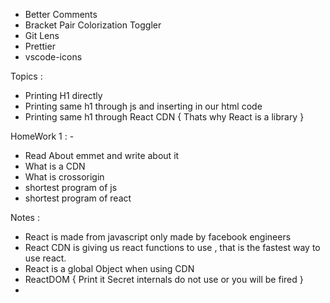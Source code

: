 - Better Comments
- Bracket Pair Colorization Toggler
- Git Lens
- Prettier
- vscode-icons

Topics :

- Printing H1 directly
- Printing same h1 through js and inserting in our html code
- Printing same h1 through React CDN { Thats why React is a library }

HomeWork 1 : -

- Read About emmet and write about it
- What is a CDN
- What is crossorigin
- shortest program of js
- shortest program of react

Notes :

- React is made from javascript only made by facebook engineers
- React CDN is giving us react functions to use , that is the fastest way to use react.
- React is a global Object when using CDN
- ReactDOM { Print it Secret internals do not use or you will be fired }
-
